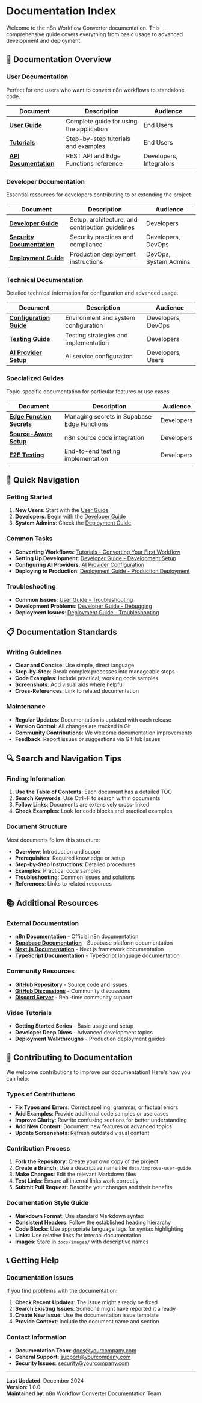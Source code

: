 # Documentation Index

Welcome to the n8n Workflow Converter documentation. This comprehensive guide covers everything from basic usage to advanced development and deployment.

## 📖 Documentation Overview

### User Documentation
Perfect for end users who want to convert n8n workflows to standalone code.

| Document | Description | Audience |
|----------|-------------|----------|
| **[User Guide](./USER-GUIDE.md)** | Complete guide for using the application | End Users |
| **[Tutorials](./TUTORIALS.md)** | Step-by-step tutorials and examples | End Users |
| **[API Documentation](./API-DOCUMENTATION.md)** | REST API and Edge Functions reference | Developers, Integrators |

### Developer Documentation
Essential resources for developers contributing to or extending the project.

| Document | Description | Audience |
|----------|-------------|----------|
| **[Developer Guide](./DEVELOPER-GUIDE.md)** | Setup, architecture, and contribution guidelines | Developers |
| **[Security Documentation](./SECURITY.md)** | Security practices and compliance | Developers, DevOps |
| **[Deployment Guide](./DEPLOYMENT.md)** | Production deployment instructions | DevOps, System Admins |

### Technical Documentation
Detailed technical information for configuration and advanced usage.

| Document | Description | Audience |
|----------|-------------|----------|
| **[Configuration Guide](./CONFIGURATION.md)** | Environment and system configuration | Developers, DevOps |
| **[Testing Guide](./TESTING.md)** | Testing strategies and implementation | Developers |
| **[AI Provider Setup](./AI-PROVIDER-CONFIGURATION.md)** | AI service configuration | Developers, Users |

### Specialized Guides
Topic-specific documentation for particular features or use cases.

| Document | Description | Audience |
|----------|-------------|----------|
| **[Edge Function Secrets](./EDGE-FUNCTION-SECRETS.md)** | Managing secrets in Supabase Edge Functions | Developers |
| **[Source-Aware Setup](./SOURCE-AWARE-SETUP.md)** | n8n source code integration | Developers |
| **[E2E Testing](./E2E-TESTING.md)** | End-to-end testing implementation | Developers |

## 🚀 Quick Navigation

### Getting Started
1. **New Users**: Start with the [User Guide](./USER-GUIDE.md)
2. **Developers**: Begin with the [Developer Guide](./DEVELOPER-GUIDE.md)
3. **System Admins**: Check the [Deployment Guide](./DEPLOYMENT.md)

### Common Tasks
- **Converting Workflows**: [Tutorials - Converting Your First Workflow](./TUTORIALS.md#converting-your-first-workflow)
- **Setting Up Development**: [Developer Guide - Development Setup](./DEVELOPER-GUIDE.md#development-setup)
- **Configuring AI Providers**: [AI Provider Configuration](./AI-PROVIDER-CONFIGURATION.md)
- **Deploying to Production**: [Deployment Guide - Production Deployment](./DEPLOYMENT.md#production-deployment)

### Troubleshooting
- **Common Issues**: [User Guide - Troubleshooting](./USER-GUIDE.md#troubleshooting)
- **Development Problems**: [Developer Guide - Debugging](./DEVELOPER-GUIDE.md#debugging)
- **Deployment Issues**: [Deployment Guide - Troubleshooting](./DEPLOYMENT.md#troubleshooting)

## 📋 Documentation Standards

### Writing Guidelines
- **Clear and Concise**: Use simple, direct language
- **Step-by-Step**: Break complex processes into manageable steps
- **Code Examples**: Include practical, working code samples
- **Screenshots**: Add visual aids where helpful
- **Cross-References**: Link to related documentation

### Maintenance
- **Regular Updates**: Documentation is updated with each release
- **Version Control**: All changes are tracked in Git
- **Community Contributions**: We welcome documentation improvements
- **Feedback**: Report issues or suggestions via GitHub Issues

## 🔍 Search and Navigation Tips

### Finding Information
1. **Use the Table of Contents**: Each document has a detailed TOC
2. **Search Keywords**: Use Ctrl+F to search within documents
3. **Follow Links**: Documents are extensively cross-linked
4. **Check Examples**: Look for code blocks and practical examples

### Document Structure
Most documents follow this structure:
- **Overview**: Introduction and scope
- **Prerequisites**: Required knowledge or setup
- **Step-by-Step Instructions**: Detailed procedures
- **Examples**: Practical code samples
- **Troubleshooting**: Common issues and solutions
- **References**: Links to related resources

## 📚 Additional Resources

### External Documentation
- **[n8n Documentation](https://docs.n8n.io/)** - Official n8n documentation
- **[Supabase Documentation](https://supabase.com/docs)** - Supabase platform documentation
- **[Next.js Documentation](https://nextjs.org/docs)** - Next.js framework documentation
- **[TypeScript Documentation](https://www.typescriptlang.org/docs/)** - TypeScript language documentation

### Community Resources
- **[GitHub Repository](https://github.com/your-org/n8n-workflow-converter)** - Source code and issues
- **[GitHub Discussions](https://github.com/your-org/n8n-workflow-converter/discussions)** - Community discussions
- **[Discord Server](https://discord.gg/your-server)** - Real-time community support

### Video Tutorials
- **Getting Started Series** - Basic usage and setup
- **Developer Deep Dives** - Advanced development topics
- **Deployment Walkthroughs** - Production deployment guides

## 🤝 Contributing to Documentation

We welcome contributions to improve our documentation! Here's how you can help:

### Types of Contributions
- **Fix Typos and Errors**: Correct spelling, grammar, or factual errors
- **Add Examples**: Provide additional code samples or use cases
- **Improve Clarity**: Rewrite confusing sections for better understanding
- **Add New Content**: Document new features or advanced topics
- **Update Screenshots**: Refresh outdated visual content

### Contribution Process
1. **Fork the Repository**: Create your own copy of the project
2. **Create a Branch**: Use a descriptive name like `docs/improve-user-guide`
3. **Make Changes**: Edit the relevant Markdown files
4. **Test Links**: Ensure all internal links work correctly
5. **Submit Pull Request**: Describe your changes and their benefits

### Documentation Style Guide
- **Markdown Format**: Use standard Markdown syntax
- **Consistent Headers**: Follow the established heading hierarchy
- **Code Blocks**: Use appropriate language tags for syntax highlighting
- **Links**: Use relative links for internal documentation
- **Images**: Store in `docs/images/` with descriptive names

## 📞 Getting Help

### Documentation Issues
If you find problems with the documentation:
1. **Check Recent Updates**: The issue might already be fixed
2. **Search Existing Issues**: Someone might have reported it already
3. **Create New Issue**: Use the documentation issue template
4. **Provide Context**: Include the document name and section

### Contact Information
- **Documentation Team**: docs@yourcompany.com
- **General Support**: support@yourcompany.com
- **Security Issues**: security@yourcompany.com

---

**Last Updated**: December 2024  
**Version**: 1.0.0  
**Maintained by**: n8n Workflow Converter Documentation Team
